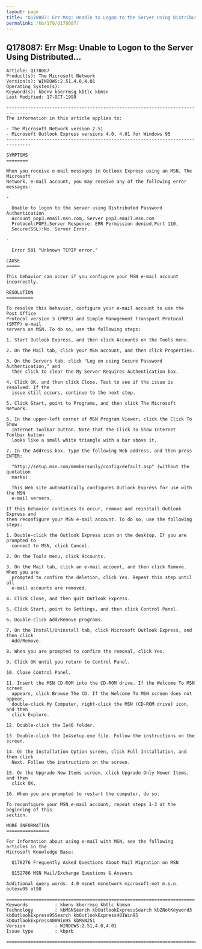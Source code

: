 ```yaml
---
layout: page
title: "Q178087: Err Msg: Unable to Logon to the Server Using Distributed..."
permalink: /kb/178/Q178087/
---
```


## Q178087: Err Msg: Unable to Logon to the Server Using Distributed...

	Article: Q178087
	Product(s): The Microsoft Network
	Version(s): WINDOWS:2.51,4.0,4.01
	Operating System(s): 
	Keyword(s): kbenv kberrmsg kbtlc kbmsn
	Last Modified: 17-OCT-1999
	
	-------------------------------------------------------------------------------
	The information in this article applies to:
	
	- The Microsoft Network version 2.51 
	- Microsoft Outlook Express versions 4.0, 4.01 for Windows 95 
	-------------------------------------------------------------------------------
	
	SYMPTOMS
	========
	
	When you receive e-mail messages in Outlook Express using an MSN, The Microsoft
	Network, e-mail account, you may receive any of the following error messages:
	
	- 
	
	  Unable to logon to the server using Distributed Password Authentication
	  Account pop3.email.msn.com, Server pop3.email.msn.com
	  Protocol:POP3,Server Response: ERR Permission denied,Port 110,
	  Secure(SSL):No. Server Error.
	
	- 
	
	  Error 501 "Unknown TCPIP error."
	
	CAUSE
	=====
	
	This behavior can occur if you configure your MSN e-mail account incorrectly.
	
	RESOLUTION
	==========
	
	To resolve this behavior, configure your e-mail account to use the Post Office
	Protocol version 3 (POP3) and Simple Management Transport Protocol (SMTP) e-mail
	servers on MSN. To do so, use the following steps:
	
	1. Start Outlook Express, and then click Accounts on the Tools menu.
	
	2. On the Mail tab, click your MSN account, and then click Properties.
	
	3. On the Servers tab, click "Log on using Secure Password Authentication," and
	  then click to clear the My Server Requires Authentication box.
	
	4. Click OK, and then click Close. Test to see if the issue is resolved. If the
	  issue still occurs, continue to the next step.
	
	5. Click Start, point to Programs, and then click The Microsoft Network.
	
	6. In the upper-left corner of MSN Program Viewer, click the Click To Show
	  Internet Toolbar button. Note that the Click To Show Internet Toolbar button
	  looks like a small white triangle with a bar above it.
	
	7. In the Address box, type the following Web address, and then press ENTER:
	
	  "http://setup.msn.com/membersonly/config/default.asp" (without the quotation
	  marks)
	
	  This Web site automatically configures Outlook Express for use with the MSN
	  e-mail servers.
	
	If this behavior continues to occur, remove and reinstall Outlook Express and
	then reconfigure your MSN e-mail account. To do so, use the following steps:
	
	1. Double-click the Outlook Express icon on the desktop. If you are prompted to
	  connect to MSN, click Cancel.
	
	2. On the Tools menu, click Accounts.
	
	3. On the Mail tab, click an e-mail account, and then click Remove. When you are
	  prompted to confirm the deletion, click Yes. Repeat this step until all
	  e-mail accounts are removed.
	
	4. Click Close, and then quit Outlook Express.
	
	5. Click Start, point to Settings, and then click Control Panel.
	
	6. Double-click Add/Remove programs.
	
	7. On the Install/Uninstall tab, click Microsoft Outlook Express, and then click
	  Add/Remove.
	
	8. When you are prompted to confirm the removal, click Yes.
	
	9. Click OK until you return to Control Panel.
	
	10. Close Control Panel.
	
	11. Insert the MSN CD-ROM into the CD-ROM drive. If the Welcome To MSN screen
	  appears, click Browse The CD. If the Welcome To MSN screen does not appear,
	  double-click My Computer, right-click the MSN (CD-ROM drive) icon, and then
	  click Explore.
	
	12. Double-click the Ie40 folder.
	
	13. Double-click the Ie4setup.exe file. Follow the instructions on the screen.
	
	14. On the Installation Option screen, click Full Installation, and then click
	  Next. Follow the instructions on the screen.
	
	15. On the Upgrade New Items screen, click Upgrade Only Newer Items, and then
	  click OK.
	
	16. When you are prompted to restart the computer, do so.
	
	To reconfigure your MSN e-mail account, repeat steps 1-3 at the beginning of this
	section.
	
	MORE INFORMATION
	================
	
	For information about using e-mail with MSN, see the following articles in the
	Microsoft Knowledge Base:
	
	  Q176276 Frequently Asked Questions About Mail Migration on MSN
	
	  Q152786 MSN Mail/Exchange Questions & Answers
	
	Additional query words: 4.0 msnet msnetwork microsoft-net m.s.n. outexw95 ol98
	
	======================================================================
	Keywords          : kbenv kberrmsg kbtlc kbmsn 
	Technology        : kbMSNSearch kbOutlookExpressSearch kbZNotKeyword3 kbOutlookExpress95Search kbOutlookExpress401Win95 kbOutlookExpress400Win95 kbMSN251
	Version           : WINDOWS:2.51,4.0,4.01
	Issue type        : kbprb
	
	=============================================================================
	
